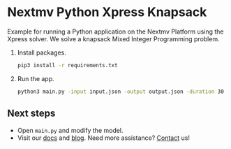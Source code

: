 # Nextmv Python Xpress Knapsack

Example for running a Python application on the Nextmv Platform using the
Xpress solver. We solve a knapsack Mixed Integer Programming problem.

1. Install packages.

    ```bash
    pip3 install -r requirements.txt
    ```

2. Run the app.

    ```bash
    python3 main.py -input input.json -output output.json -duration 30
    ```

## Next steps

* Open `main.py` and modify the model.
* Visit our [docs][docs] and [blog][blog]. Need more assistance?
  [Contact][contact] us!

[docs]: https://docs.nextmv.io
[blog]: https://www.nextmv.io/blog
[contact]: https://www.nextmv.io/contact
